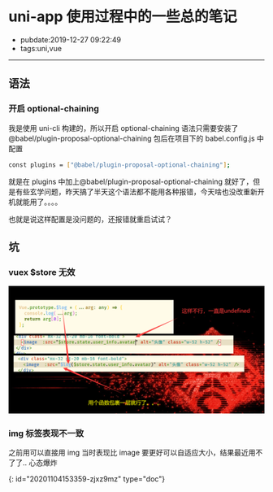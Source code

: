 # uni-app 使用过程中的一些总的笔记

- pubdate:2019-12-27 09:22:49
- tags:uni,vue

---

## 语法

### 开启 optional-chaining

我是使用 uni-cli 构建的，所以开启 optional-chaining 语法只需要安装了@babel/plugin-proposal-optional-chaining 包后在项目下的 babel.config.js 中配置

```bash
const plugins = ["@babel/plugin-proposal-optional-chaining"];
```

就是在 plugins 中加上@babel/plugin-proposal-optional-chaining 就好了，但是有些玄学问题，昨天搞了半天这个语法都不能用各种报错，今天啥也没改重新开机就能用了。。。。

也就是说这样配置是没问题的，还报错就重启试试？

## 坑

### vuex \$store 无效

![vuex 动态响应](./img/vuex动态响应.png)

### img 标签表现不一致

之前用可以直接用 img 当时表现比 image 要更好可以自适应大小，结果最近用不了了.. 心态爆炸


{: id="20201104153359-zjxz9mz" type="doc"}
